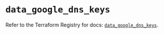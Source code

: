 # `data_google_dns_keys`

Refer to the Terraform Registry for docs: [`data_google_dns_keys`](https://registry.terraform.io/providers/hashicorp/google-beta/6.26.0/docs/data-sources/google_dns_keys).
